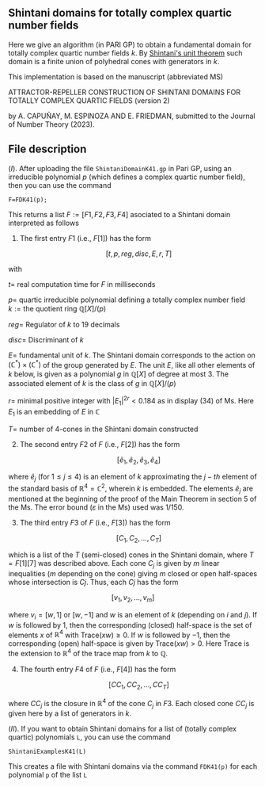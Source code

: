 ## Shintani domains for totally complex quartic number fields 

Here we give an algorithm (in PARI GP) to obtain a fundamental domain for totally complex quartic number fields $k$. By [Shintani's unit theorem](https://en.wikipedia.org/wiki/Shintani%27s_unit_theorem) such domain is a finite union of polyhedral cones with generators in $k$. 

This implementation is based on the manuscript (abbreviated MS)

ATTRACTOR-REPELLER CONSTRUCTION OF SHINTANI DOMAINS FOR    
    TOTALLY COMPLEX QUARTIC FIELDS (version 2) 

by A. CAPUÑAY, M. ESPINOZA AND E. FRIEDMAN, submitted to the Journal of Number Theory (2023).

## File description

$(I).$ After uploading the file `ShintaniDomainK41.gp` in Pari GP, using an irreducible polynomial $p$ (which defines a complex quartic number field), then you can use the command

 `F=FDK41(p);`

This returns a list $F:=[F1,F2,F3,F4]$ asociated to a Shintani domain interpreted as follows


1. The first entry $F1$ (i.e., $F[1]$) has the form 

      $$[t,p,reg,disc,E,r,T]$$

with 

$t =$  real computation time for $F$ in milliseconds

$p =$  quartic irreducible polynomial defining a totally complex number field $k:= \text{the quotient ring } \mathbb{Q}[X]/(p)$ 

$reg =$  Regulator of $k$ to $19$ decimals

$disc =$ Discriminant of $k$

$E =$  fundamental unit of $k$. The Shintani domain corresponds to the action on $(\mathbb{C}^{\ast})\times(\mathbb{C}^{\ast})$ of the 
       group generated by $E$. The  unit $E$, like all other elements of $k$ below, is given as a polynomial $g$ in $\mathbb{Q}[X]$ 
       of degree at most $3$. The associated element of $k$ is the class of $g$ in $\mathbb{Q}[X]/(p)$
       
$r =$  minimal positive integer with $|E_1|^{2r} < 0.184$ as in display $(34)$ of Ms. Here $E_1$ is an embedding of $E$ in $\mathbb{C}$
   
$T =$    number of 4-cones in the Shintani domain constructed 

  
2. The second entry $F2$ of $F$ (i.e., $F[2]$) has the form  

      $$[\tilde{e}_1,\tilde{e}_2,\tilde{e}_3,\tilde{e}_4]$$

where $\tilde{e}_j$ (for $1\leq j\leq 4$) is an element of $k$ approximating the $j-th$ element of the standard basis of $\mathbb{R}^4 = \mathbb{C}^2$, wherein $k$ is embedded. The elements $\tilde{e}_j$ are mentioned at the beginning of the proof of the Main Theorem in section 5 of the Ms. The error bound ($\varepsilon$ in the Ms) used was $1/150$. 


3. The third entry $F3$ of $F$ (i.e., $F[3]$) has the form  

      $$[C_1,C_2,...,C_T]$$

which is a list of the $T$ (semi-closed) cones in the Shintani domain, where $T = F[1][7]$ was described above. Each cone $C_j$ is given by $m$ linear inequalities ($m$ depending on the cone) giving $m$ closed or open half-spaces whose intersection is $Cj$. Thus, each $Cj$ has the form  

  $$[v_1,v_2,...,v_m]$$

where $v_i=[w,1]$ or $[w,-1]$ and $w$ is an element of $k$ (depending on $i$ and $j$). If $w$ is followed by $1$, then the corresponding (closed) half-space is the set of elements $x$ of $\mathbb{R}^4$ with Trace$(xw) \geq 0$. If $w$ is followed by $-1$, then the corresponding (open) half-space is given by Trace$(xw) > 0$. Here Trace is the extension to $\mathbb{R}^4$ of the trace map from $k$ to $\mathbb{Q}$.

4. The fourth entry $F4$ of $F$ (i.e., $F[4]$) has the form  

      $$[CC_1,CC_2,...,CC_T]$$

where $CC_j$ is the closure in $\mathbb{R}^4$ of the cone $C_j$ in $F3$. Each closed cone $CC_j$ is given here by a list of generators in $k$.
             



$(II).$ If you want to obtain Shintani domains for a list of (totally complex quartic) polynomials `L`, you can use the command

  `ShintaniExamplesK41(L)`

This creates a file with Shintani domains via the command `FDK41(p)` for each polynomial `p` of the list `L`
